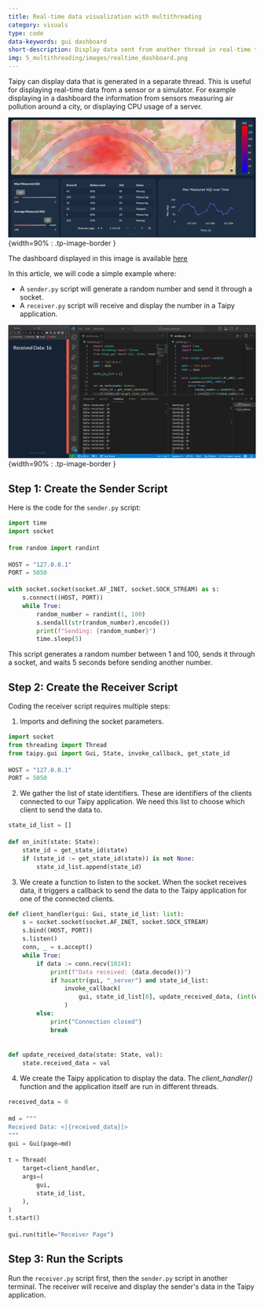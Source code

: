 ```yaml
---
title: Real-time data visualization with multithreading
category: visuals
type: code
data-keywords: gui dashboard
short-description: Display data sent from another thread in real-time to your Taipy application.
img: 5_multithreading/images/realtime_dashboard.png
---
```

Taipy can display data that is generated in a separate thread. This is useful for displaying
real-time data from a sensor or a simulator. For example displaying in a dashboard the
information from sensors measuring air pollution around a city, or displaying CPU usage of
a server.


![Dashboard Example](images/realtime_dashboard.png){width=90% : .tp-image-border }


The dashboard displayed in this image is available [here](../../../gallery/pollution_sensors.md)

In this article, we will code a simple example where:
- A `sender.py` script will generate a random number and send it through a socket.
- A `receiver.py` script will receive and display the number in a Taipy application.



![VSCode Screenshot](images/vscode_screen.png){width=90% : .tp-image-border }



## Step 1: Create the Sender Script

Here is the code for the `sender.py` script:

```python title="sender.py"
import time
import socket

from random import randint

HOST = "127.0.0.1"
PORT = 5050

with socket.socket(socket.AF_INET, socket.SOCK_STREAM) as s:
    s.connect((HOST, PORT))
    while True:
        random_number = randint(1, 100)
        s.sendall(str(random_number).encode())
        print(f"Sending: {random_number}")
        time.sleep(5)
```

This script generates a random number between 1 and 100, sends it through a socket, and waits
5 seconds before sending another number.

## Step 2: Create the Receiver Script

Coding the receiver script requires multiple steps:

1. Imports and defining the socket parameters.

```python title="receiver.py"
import socket
from threading import Thread
from taipy.gui import Gui, State, invoke_callback, get_state_id

HOST = "127.0.0.1"
PORT = 5050
```

2. We gather the list of state identifiers. These are identifiers of the clients connected to
our Taipy application. We need this list to choose which client to send the data to.

```python title="receiver.py"
state_id_list = []

def on_init(state: State):
    state_id = get_state_id(state)
    if (state_id := get_state_id(state)) is not None:
        state_id_list.append(state_id)
```

3. We create a function to listen to the socket. When the socket receives data, it triggers a
callback to send the data to the Taipy application for one of the connected clients.

```python title="receiver.py"
def client_handler(gui: Gui, state_id_list: list):
    s = socket.socket(socket.AF_INET, socket.SOCK_STREAM)
    s.bind((HOST, PORT))
    s.listen()
    conn, _ = s.accept()
    while True:
        if data := conn.recv(1024):
            print(f"Data received: {data.decode()}")
            if hasattr(gui, "_server") and state_id_list:
                invoke_callback(
                    gui, state_id_list[0], update_received_data, (int(data.decode()),)
                )
        else:
            print("Connection closed")
            break


def update_received_data(state: State, val):
    state.received_data = val
```

4. We create the Taipy application to display the data. The *client_handler()* function and
the application itself are run in different threads.

```python title="receiver.py"
received_data = 0

md = """
Received Data: <|{received_data}|>
"""
gui = Gui(page=md)

t = Thread(
    target=client_handler,
    args=(
        gui,
        state_id_list,
    ),
)
t.start()

gui.run(title="Receiver Page")
```

## Step 3: Run the Scripts

Run the `receiver.py` script first, then the `sender.py` script in another terminal. The
receiver will receive and display the sender's data in the Taipy application.
